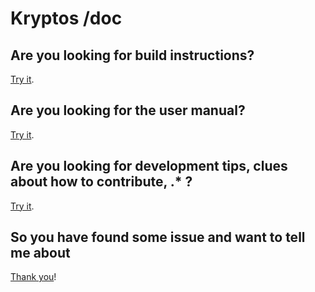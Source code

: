 # Kryptos /doc

## Are you looking for build instructions?

[Try it](https://github.com/rafael-santiago/kryptos/blob/master/doc/BUILD.md).

## Are you looking for the user manual?

[Try it](https://github.com/rafael-santiago/kryptos/blob/master/doc/MANUAL.md).

## Are you looking for development tips, clues about how to contribute, .* ?

[Try it](https://github.com/rafael-santiago/kryptos/blob/master/doc/CODESTYLE.md).

## So you have found some issue and want to tell me about

[Thank you](https://github.com/rafael-santiago/kryptos/issues)!
